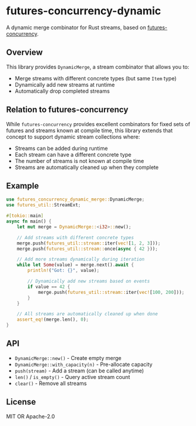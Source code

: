 # futures-concurrency-dynamic

A dynamic merge combinator for Rust streams, based on [futures-concurrency](https://github.com/yoshuawuyts/futures-concurrency).

## Overview

This library provides `DynamicMerge`, a stream combinator that allows you to:

- Merge streams with different concrete types (but same `Item` type)
- Dynamically add new streams at runtime
- Automatically drop completed streams

## Relation to futures-concurrency

While `futures-concurrency` provides excellent combinators for fixed sets of futures and streams known at compile time, this library extends that concept to support dynamic stream collections where:

- Streams can be added during runtime
- Each stream can have a different concrete type
- The number of streams is not known at compile time
- Streams are automatically cleaned up when they complete

## Example

```rust
use futures_concurrency_dynamic_merge::DynamicMerge;
use futures_util::StreamExt;

#[tokio::main]
async fn main() {
    let mut merge = DynamicMerge::<i32>::new();

    // Add streams with different concrete types
    merge.push(futures_util::stream::iter(vec![1, 2, 3]));
    merge.push(futures_util::stream::once(async { 42 }));

    // Add more streams dynamically during iteration
    while let Some(value) = merge.next().await {
        println!("Got: {}", value);

        // Dynamically add new streams based on events
        if value == 42 {
            merge.push(futures_util::stream::iter(vec![100, 200]));
        }
    }

    // All streams are automatically cleaned up when done
    assert_eq!(merge.len(), 0);
}
```

## API

- `DynamicMerge::new()` - Create empty merge
- `DynamicMerge::with_capacity(n)` - Pre-allocate capacity
- `push(stream)` - Add a stream (can be called anytime)
- `len()` / `is_empty()` - Query active stream count
- `clear()` - Remove all streams

## License

MIT OR Apache-2.0
